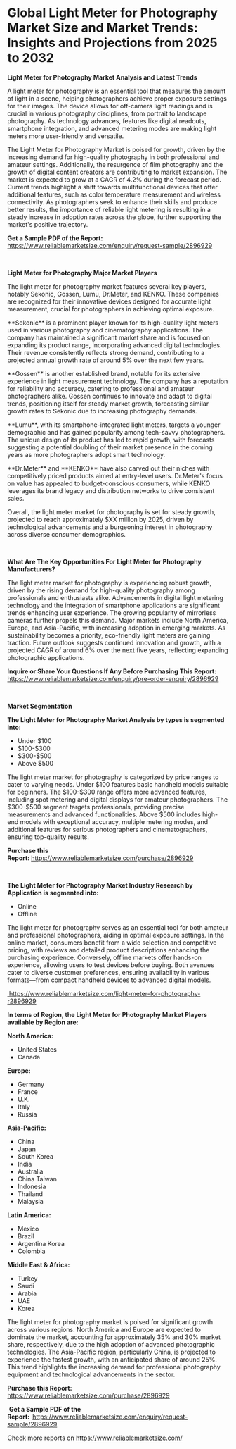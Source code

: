 <p><h1>Global Light Meter for Photography Market Size and Market Trends: Insights and Projections from 2025 to 2032</h1></p><p><strong>Light Meter for Photography Market Analysis and Latest Trends</strong></p>
<p><p>A light meter for photography is an essential tool that measures the amount of light in a scene, helping photographers achieve proper exposure settings for their images. The device allows for off-camera light readings and is crucial in various photography disciplines, from portrait to landscape photography. As technology advances, features like digital readouts, smartphone integration, and advanced metering modes are making light meters more user-friendly and versatile.</p><p>The Light Meter for Photography Market is poised for growth, driven by the increasing demand for high-quality photography in both professional and amateur settings. Additionally, the resurgence of film photography and the growth of digital content creators are contributing to market expansion. The market is expected to grow at a CAGR of 4.2% during the forecast period. Current trends highlight a shift towards multifunctional devices that offer additional features, such as color temperature measurement and wireless connectivity. As photographers seek to enhance their skills and produce better results, the importance of reliable light metering is resulting in a steady increase in adoption rates across the globe, further supporting the market's positive trajectory.</p></p>
<p><strong>Get a Sample PDF of the Report:&nbsp;</strong> <a href="https://www.reliablemarketsize.com/enquiry/request-sample/2896929?utm_campaign=2799&utm_medium=2&utm_source=Github&utm_content=ia&utm_term=15032025&utm_id=light-meter-for-photography">https://www.reliablemarketsize.com/enquiry/request-sample/2896929</a></p>
<p>&nbsp;</p>
<p><strong>Light Meter for Photography Major Market Players</strong></p>
<p><p>The light meter for photography market features several key players, notably Sekonic, Gossen, Lumu, Dr.Meter, and KENKO. These companies are recognized for their innovative devices designed for accurate light measurement, crucial for photographers in achieving optimal exposure.</p><p>**Sekonic** is a prominent player known for its high-quality light meters used in various photography and cinematography applications. The company has maintained a significant market share and is focused on expanding its product range, incorporating advanced digital technologies. Their revenue consistently reflects strong demand, contributing to a projected annual growth rate of around 5% over the next few years.</p><p>**Gossen** is another established brand, notable for its extensive experience in light measurement technology. The company has a reputation for reliability and accuracy, catering to professional and amateur photographers alike. Gossen continues to innovate and adapt to digital trends, positioning itself for steady market growth, forecasting similar growth rates to Sekonic due to increasing photography demands.</p><p>**Lumu**, with its smartphone-integrated light meters, targets a younger demographic and has gained popularity among tech-savvy photographers. The unique design of its product has led to rapid growth, with forecasts suggesting a potential doubling of their market presence in the coming years as more photographers adopt smart technology.</p><p>**Dr.Meter** and **KENKO** have also carved out their niches with competitively priced products aimed at entry-level users. Dr.Meter's focus on value has appealed to budget-conscious consumers, while KENKO leverages its brand legacy and distribution networks to drive consistent sales.</p><p>Overall, the light meter market for photography is set for steady growth, projected to reach approximately $XX million by 2025, driven by technological advancements and a burgeoning interest in photography across diverse consumer demographics.</p></p>
<p>&nbsp;</p>
<p><strong>What Are The Key Opportunities For Light Meter for Photography Manufacturers?</strong></p>
<p><p>The light meter market for photography is experiencing robust growth, driven by the rising demand for high-quality photography among professionals and enthusiasts alike. Advancements in digital light metering technology and the integration of smartphone applications are significant trends enhancing user experience. The growing popularity of mirrorless cameras further propels this demand. Major markets include North America, Europe, and Asia-Pacific, with increasing adoption in emerging markets. As sustainability becomes a priority, eco-friendly light meters are gaining traction. Future outlook suggests continued innovation and growth, with a projected CAGR of around 6% over the next five years, reflecting expanding photographic applications.</p></p>
<p><strong>Inquire or Share Your Questions If Any Before Purchasing This Report:</strong> <a href="https://www.reliablemarketsize.com/enquiry/pre-order-enquiry/2896929?utm_campaign=2799&utm_medium=2&utm_source=Github&utm_content=ia&utm_term=15032025&utm_id=light-meter-for-photography">https://www.reliablemarketsize.com/enquiry/pre-order-enquiry/2896929</a></p>
<p>&nbsp;</p>
<p><strong>Market Segmentation</strong></p>
<p><strong>The Light Meter for Photography Market Analysis by types is segmented into:</strong></p>
<p><ul><li>Under $100</li><li>$100-$300</li><li>$300-$500</li><li>Above $500</li></ul></p>
<p><p>The light meter market for photography is categorized by price ranges to cater to varying needs. Under $100 features basic handheld models suitable for beginners. The $100-$300 range offers more advanced features, including spot metering and digital displays for amateur photographers. The $300-$500 segment targets professionals, providing precise measurements and advanced functionalities. Above $500 includes high-end models with exceptional accuracy, multiple metering modes, and additional features for serious photographers and cinematographers, ensuring top-quality results.</p></p>
<p><strong>Purchase this Report:&nbsp;</strong><a href="https://www.reliablemarketsize.com/purchase/2896929?utm_campaign=2799&utm_medium=2&utm_source=Github&utm_content=ia&utm_term=15032025&utm_id=light-meter-for-photography">https://www.reliablemarketsize.com/purchase/2896929</a></p>
<p>&nbsp;</p>
<p><strong>The Light Meter for Photography Market Industry Research by Application is segmented into:</strong></p>
<p><ul><li>Online</li><li>Offline</li></ul></p>
<p><p>The light meter for photography serves as an essential tool for both amateur and professional photographers, aiding in optimal exposure settings. In the online market, consumers benefit from a wide selection and competitive pricing, with reviews and detailed product descriptions enhancing the purchasing experience. Conversely, offline markets offer hands-on experience, allowing users to test devices before buying. Both avenues cater to diverse customer preferences, ensuring availability in various formats—from compact handheld devices to advanced digital models.</p></p>
<p><a href="https://www.reliablemarketsize.com/light-meter-for-photography-r2896929?utm_campaign=2799&utm_medium=2&utm_source=Github&utm_content=ia&utm_term=15032025&utm_id=light-meter-for-photography">&nbsp;https://www.reliablemarketsize.com/light-meter-for-photography-r2896929</a></p>
<p><strong>In terms of Region, the Light Meter for Photography Market Players available by Region are:</strong></p>
<p>
    <p> <strong> North America: </strong>
        <ul>
            <li>United States</li>
            <li>Canada</li>
        </ul>
        </p> 
    <p> <strong> Europe: </strong>
        <ul>
            <li>Germany</li>
            <li>France</li>
            <li>U.K.</li>
            <li>Italy</li>
            <li>Russia</li>
        </ul>
        </p> 
    <p> <strong> Asia-Pacific: </strong>
        <ul>
            <li>China</li>
            <li>Japan</li>
            <li>South Korea</li>
            <li>India</li>
            <li>Australia</li>
            <li>China Taiwan</li>
            <li>Indonesia</li>
            <li>Thailand</li>
            <li>Malaysia</li>
        </ul>
        </p> 
    <p> <strong> Latin America: </strong>
        <ul>
            <li>Mexico</li>
            <li>Brazil</li>
            <li>Argentina Korea</li>
            <li>Colombia</li>
        </ul>
        </p> 
    <p> <strong> Middle East & Africa: </strong>
        <ul>
            <li>Turkey</li>
            <li>Saudi</li>
            <li>Arabia</li>
            <li>UAE</li>
            <li>Korea</li>
        </ul>
    </p>
    </p>
<p><p>The light meter for photography market is poised for significant growth across various regions. North America and Europe are expected to dominate the market, accounting for approximately 35% and 30% market share, respectively, due to the high adoption of advanced photographic technologies. The Asia-Pacific region, particularly China, is projected to experience the fastest growth, with an anticipated share of around 25%. This trend highlights the increasing demand for professional photography equipment and technological advancements in the sector.</p></p>
<p><strong>Purchase this Report: </strong><a href="https://www.reliablemarketsize.com/purchase/2896929?utm_campaign=2799&utm_medium=2&utm_source=Github&utm_content=ia&utm_term=15032025&utm_id=light-meter-for-photography">https://www.reliablemarketsize.com/purchase/2896929</a></p>
<p>&nbsp;<strong>Get a Sample PDF of the Report:&nbsp;&nbsp;</strong><a href="https://www.reliablemarketsize.com/enquiry/request-sample/2896929?utm_campaign=2799&utm_medium=2&utm_source=Github&utm_content=ia&utm_term=15032025&utm_id=light-meter-for-photography">https://www.reliablemarketsize.com/enquiry/request-sample/2896929</a></p>
<p><strong></strong></p>
<p>Check more reports on <a href="https://www.reliablemarketsize.com/?utm_campaign=2799&utm_medium=2&utm_source=Github&utm_content=ia&utm_term=15032025&utm_id=light-meter-for-photography">https://www.reliablemarketsize.com/</a></p>